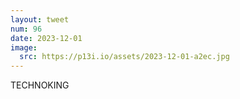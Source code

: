```yaml
---
layout: tweet
num: 96
date: 2023-12-01
image:
  src: https://p13i.io/assets/2023-12-01-a2ec.jpg
---
```


TECHNOKING
